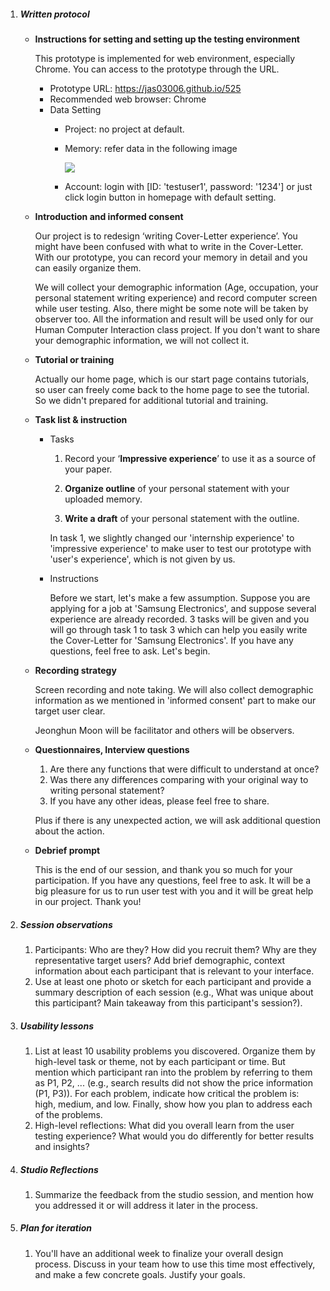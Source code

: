 1. ##### **Written protocol**

   - **Instructions for setting and setting up the testing environment**

     This prototype is implemented for web environment, especially Chrome.
     You can access to the prototype through the URL.

     - Prototype URL: https://jas03006.github.io/525
     - Recommended web browser: Chrome
     - Data Setting
       - Project: no project at default.

       - Memory: refer data in the following image

         ![](.\1.png)

       - Account: login with [ID: 'testuser1', password: '1234'] or just click login button in homepage with default setting. 

   - **Introduction and informed consent**

     Our project is to redesign ‘writing Cover-Letter experience’. You might have been confused with what to write in the Cover-Letter. With our prototype, you can record your memory in detail and you can easily organize them.

     We will collect your demographic information (Age, occupation, your personal statement writing experience) and record computer screen while user testing. Also, there might be some note will be taken by observer too. All the information and result will be used only for our Human Computer Interaction class project. If you don't want to share your demographic information, we will not collect it.

   - **Tutorial or training**

     Actually our home page, which is our start page contains tutorials, so user can freely come back to the home page to see the tutorial. So we didn't prepared for additional tutorial and training.

   - **Task list & instruction**

     - Tasks

       1. Record your ‘**Impressive experience**’ to use it as a source of your paper.

       2. **Organize outline** of your personal statement with your uploaded memory.

       3. **Write a draft** of your personal statement with the outline.

          

       In task 1, we slightly changed our 'internship experience' to 'impressive experience' to make user to test our prototype with 'user's experience', which is not given by us.

     - Instructions

       Before we start, let's make a few assumption. Suppose you are applying for a job at 'Samsung Electronics', and suppose several experience are already recorded. 3 tasks will be given and you will go through task 1 to task 3 which can help you easily write the Cover-Letter for 'Samsung Electronics'. If you have any questions, feel free to ask. Let's begin.

   - **Recording strategy**

     Screen recording and note taking. We will also collect demographic information as we mentioned in 'informed consent' part to make our target user clear.

     Jeonghun Moon will be facilitator and others will be observers.

   - **Questionnaires, Interview questions**

     1. Are there any functions that were difficult to understand at once?
     2. Was there any differences comparing with your original way to writing personal statement? 
     3. If you have any other ideas, please feel free to share.

     

     Plus if there is any unexpected action, we will ask additional question about the action.  

   - **Debrief prompt**

     This is the end of our session, and thank you so much for your participation. If you have any questions, feel free to ask. It will be a big pleasure for us to run user test with you and it will be great help in our project. Thank you!

2. ##### **Session observations**

   1. Participants: Who are they? How did you recruit them? Why are they representative target users? Add brief demographic, context information about each participant that is relevant to your interface.
   2. Use at least one photo or sketch for each participant and provide a summary description of each session (e.g., What was unique about this participant? Main takeaway from this participant's session?).

3. ##### **Usability lessons**

   1. List at least 10 usability problems you discovered. Organize them by high-level task or theme, not by each participant or time. But mention which participant ran into the problem by referring to them as P1, P2, ... (e.g., search results did not show the price information (P1, P3)). For each problem, indicate how critical the problem is: high, medium, and low. Finally, show how you plan to address each of the problems.
   2. High-level reflections: What did you overall learn from the user testing experience? What would you do differently for better results and insights?

4. ##### **Studio Reflections**

   1. Summarize the feedback from the studio session, and mention how you addressed it or will address it later in the process.

5. ##### **Plan for iteration**

   1. You'll have an additional week to finalize your overall design process. Discuss in your team how to use this time most effectively, and make a few concrete goals. Justify your goals.